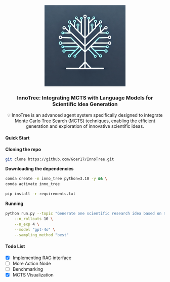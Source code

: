 <div align="center">
  <a href="https://github.com/goer17/InnoTree">
    <img src="assets/logo.png" alt="Logo" width="256" height="256">
  </a>
<h3 align="center">InnoTree: Integrating MCTS with Language Models for Scientific Idea Generation</h3>
  <p align="center">
    💡 InnoTree is an advanced agent system specifically designed to integrate Monte Carlo Tree Search (MCTS) techniques, enabling the efficient generation and exploration of innovative scientific ideas.
  </p>
</div>

#### Quick Start

**Cloning the repo**

```bash
git clone https://github.com/Goer17/InnoTree.git
```

**Downloading the dependencies**

```bash
conda create -n inno_tree python=3.10 -y && \
conda activate inno_tree
```

```bash
pip install -r requirements.txt
```

**Running**

```bash
python run.py --topic "Generate one scientific research idea based on multi-agent system" \
    --n_rollouts 10 \
    --n_exp 4 \
    --model "gpt-4o" \
    --sampling_method "best"
```

#### Todo List

- [X] Implementing RAG interface
- [ ] More Action Node
- [ ] Benchmarking
- [X] MCTS Visualization
